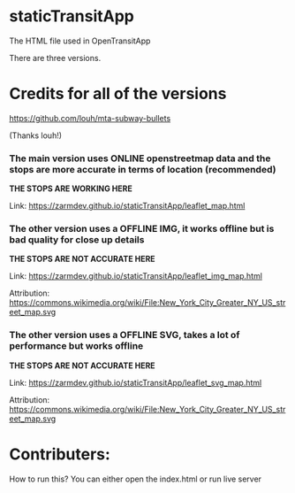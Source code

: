 # staticTransitApp
The HTML file used in OpenTransitApp

There are three versions.

# Credits for all of the versions
https://github.com/louh/mta-subway-bullets

(Thanks louh!)

### The main version uses ONLINE openstreetmap data and the stops are more accurate in terms of location (recommended)

**THE STOPS ARE WORKING HERE**

Link: https://zarmdev.github.io/staticTransitApp/leaflet_map.html

### The other version uses a OFFLINE IMG, it works offline but is bad quality for close up details

**THE STOPS ARE NOT ACCURATE HERE**

Link: https://zarmdev.github.io/staticTransitApp/leaflet_img_map.html

Attribution: https://commons.wikimedia.org/wiki/File:New_York_City_Greater_NY_US_street_map.svg

### The other version uses a OFFLINE SVG, takes a lot of performance but works offline

**THE STOPS ARE NOT ACCURATE HERE**

Link: https://zarmdev.github.io/staticTransitApp/leaflet_svg_map.html

Attribution: https://commons.wikimedia.org/wiki/File:New_York_City_Greater_NY_US_street_map.svg

# Contributers:
How to run this? You can either open the index.html or run live server
